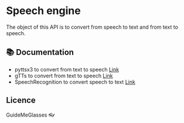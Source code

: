 # Speech engine
The object of this API is to convert from speech to text and from text to speech.

## :books: Documentation
- pyttsx3 to convert from text to speech [Link](https://github.com/nateshmbhat/pyttsx3)
- gTTs to convert from text to speech [Link](https://github.com/pndurette/gTTS)
- SpeechRecognition to convert speech to text [Link](https://pypi.org/project/SpeechRecognition/)
## Licence
GuideMeGlasses
:eyeglasses:
